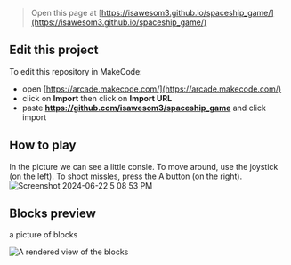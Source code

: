  


> Open this page at [https://isawesom3.github.io/spaceship_game/](https://isawesom3.github.io/spaceship_game/)


## Edit this project

To edit this repository in MakeCode:

* open [https://arcade.makecode.com/](https://arcade.makecode.com/)
* click on **Import** then click on **Import URL**
* paste **https://github.com/isawesom3/spaceship_game** and click import

## How to play

In the picture we can see a little consle.
To move around, use the joystick (on the left). 
To shoot missles, press the A button (on the right).
![Screenshot 2024-06-22 5 08 53 PM](https://github.com/isawesom3/spaceship_game/assets/173570795/bd894d7f-be4b-4537-8c8d-4cd3584ac9a6)


## Blocks preview

a picture of blocks

![A rendered view of the blocks](https://github.com/isawesom3/spaceship_game/raw/master/.github/makecode/blocks.png)
>
